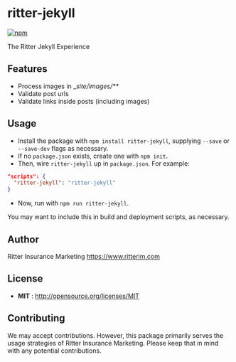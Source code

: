 # ritter-jekyll

[![npm](https://img.shields.io/npm/v/ritter-jekyll.svg)](https://www.npmjs.com/package/ritter-jekyll)

The Ritter Jekyll Experience

## Features

- Process images in __site/images/**_
- Validate post urls
- Validate links inside posts (including images)

## Usage

- Install the package with `npm install ritter-jekyll`, supplying `--save` or `--save-dev` flags as necessary.
- If no `package.json` exists, create one with `npm init`.
- Then, wire `ritter-jekyll` up in `package.json`. For example:

```json
"scripts": {
  "ritter-jekyll": "ritter-jekyll"
}
```

- Now, run with `npm run ritter-jekyll`.

You may want to include this in build and deployment scripts, as necessary.

## Author

Ritter Insurance Marketing https://www.ritterim.com

## License

- **MIT** : http://opensource.org/licenses/MIT

## Contributing

We may accept contributions. However, this package primarily serves the usage strategies of Ritter Insurance Marketing. Please keep that in mind with any potential contributions.
